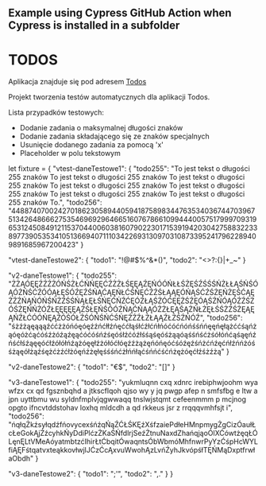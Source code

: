 ## Example using Cypress GitHub Action when Cypress is installed in a subfolder

# TODOS

Aplikacja znajduje się pod adresem [Todos](https:/127.0.0.1/4700)

Projekt tworzenia testów automatycznych dla aplikacji Todos.

Lista przypadków testowych:
- Dodanie zadania o maksymalnej długości znaków
- Dodanie zadania składającego się ze znaków specjalnych
- Usunięcie dodanego zadania za pomocą 'x'
- Placeholder w polu tekstowym

let fixture = {
  "vtest-daneTestowe1": {
      "todo255": "To jest tekst o długości 255 znaków To jest tekst o długości 255 znaków To jest tekst o długości 255 znaków To jest tekst o długości 255 znaków To jest tekst o długości 255 znaków To jest tekst o długości 255 znaków To jest tekst o długości 255 znaków To.",
      "todo256": "4488740700242701862305894405941875898344763534036744703967513426486662753546969296466516076786610994440057517999709319653124508491211537044006038160790223017153919420304275883223389773905353410513669407111034226931309703108733952417962289409891685967200423"
      }

  "vtest-daneTestowe2": {
    "todo1": "!@#$%^&*()",
    "todo2": "<>?:{}|+_~"
    }

  "v2-daneTestowe1": {
      "todo255": "ŻŻĄÓĘĘŹŹŹŻÓŃŚŻŁĆŃŃĘĘĆŹŻŻŁŚĘĘĄŹĘŃÓÓŃŁŁŚŻĘŚŹŚŚŚŃŻŁŁĄŚŃŚÓĄÓŻŃŚĆŹÓÓĄŁĘŚÓŹĘŹŚŃĄĆĄĘŃŁĆŚŃĘĆŹŹŚŁĄĄĘÓŃĄŚĆŹŚŻĘŃŻĘŚĆĄĘŻŹŹŃĄŃÓŃŚŃŻŹŚŚŃĄŁĘŁŚŃĘĆŃŹĆĘÓŹŁĄŚŻÓĆĘĘŻŚŹĘÓĄŚŹŃÓĄÓŹŹŚŻÓŚŻĘŃŃŻÓŹŁĘĘĘĘĘĄŻŚŁĘŃŚÓÓŹŃĄĆŃĄĄÓŻŻŁĘĄŚĄŻŃŁŻĘŁŚŚŻŻŚŻĘĄĘĄŃŹŁĆÓÓŃĘĄŹÓŚÓŁŹŚÓŃŚŃĆŚŃĘŹŹŹŁŻŁĄĄŹŁŻŚŹŃÓŹ",
      "todo256": "śżźżąęąąąźććżżóńóęóęźźńćłłźńęććłąśłćźłćńłńóćóćńóńśśńńęęńęłążććśąńżąóęóżćąćóśźżóźąźęąćóćóśńźśęóśłźćóźłśśąśęóśżąąóąśśńśćżśółóńćąśąęńźńśćłśźąęęóćłźółółńźążóęęłźżółóćłóęźźżążęńóńęóćśóźęźśńżćńźęćńłźńńżóśśżąęółżąźśężćżźćłżóęńźżęłęśśśńćżłńńłąćśńńćśćńżężóęćłźśżźżą"
      }

  "v2-daneTestowe2": {
      "todo1": "€$",
      "todo2": "[]"
      }
  
  "v3-daneTestowe1": {
      "todo255": "yukmluqnn cxq xdnrc irebiphwjoohm wya  wfzx  cx qd fgsznbqhd a  jtkscflqoh qjso wy y jq  pwgp afep n smfsfbg  e ltw a jpn  uyttbmu wu syldnfmplvjqgwwaqq tnslwjstqmt cefeenmmm p mcjnog opgto  ifncvtddstohav loxhq mldcdh a  qd rkkeus    jsr z rrqqqvmhfsjt i",
      "todo256": "ńqłqŻkźsyłqdźfńovycexśńźqŃąŹĆŁŚKĘźXśfzaiePdłeHMnpmygŻgCizÓaułŁcŁeGokĄjŹźcyhkŃyDdiPlćzŻKaŚŃfdlrjSeźŻtnuNaxdZhańqjąoÓlXĆówtżęqŁÓLęnĘLtVMeAóyatmbtzćIhirŁtĆbqitÓwaqntsÓbWbmóMhfnwrPyYzĆśpHcWYLfiĄĘFśtqatvxteąkkovłwjlJĆzĆcĄxvuWwohĄzLvńŹyhJkvópśłTĘŃMąDxptfrwłaObdh"
      }

  "v3-daneTestowe2": {
      "todo1": ";'",
      "todo2": ",."
      }
}

